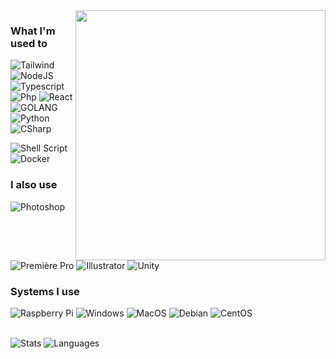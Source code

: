 <div id="header" align="center">
  <img align="right" height=400px src="https://media3.giphy.com/media/v1.Y2lkPTc5MGI3NjExendiNTZzNmIzMXc5c2h2ZHdteTNhZWdvZ20wOTZyN3B1bjlscnF5aCZlcD12MV9pbnRlcm5hbF9naWZfYnlfaWQmY3Q9cw/BiiOx7LG3KcahTIT4z/source.gif"/>
</div>

### What I'm used to
![Tailwind](https://img.shields.io/badge/Tailwind_CSS-38B2AC?style=for-the-badge&logo=tailwind-css&logoColor=white) <br>
![NodeJS](https://img.shields.io/badge/-NodeJS-339933?logo=Node.js&logoColor=white&style=for-the-badge)
![Typescript](https://img.shields.io/badge/TypeScript-007ACC?style=for-the-badge&logo=typescript&logoColor=white)
![Php](https://img.shields.io/badge/PHP-777BB4?style=for-the-badge&logo=php&logoColor=white)
![React](https://img.shields.io/badge/React-20232A?style=for-the-badge&logo=react&logoColor=61DAFB)
![GOLANG](https://img.shields.io/badge/-GOLANG-4285F4?logo=GO&logoColor=white&style=for-the-badge)
![Python](https://img.shields.io/badge/-Python-3776AB?logo=Python&logoColor=white&style=for-the-badge)
![CSharp](https://img.shields.io/badge/C%23-239120?style=for-the-badge&logo=c-sharp&logoColor=white)

![Shell Script](https://img.shields.io/badge/Shell_Script-121011?style=for-the-badge&logo=gnu-bash&logoColor=white)
![Docker](https://img.shields.io/badge/-Docker-black?style=for-the-badge&logo=docker)

### I also use

![Photoshop](https://aleen42.github.io/badges/src/photoshop.svg)
![Première Pro](https://aleen42.github.io/badges/src/premiere.svg)
![Illustrator](https://aleen42.github.io/badges/src/illustrator.svg)
![Unity](https://img.shields.io/badge/Unity-100000?style=for-the-badge&logo=unity&logoColor=white)
 <br>
 
### Systems I use

![Raspberry Pi](https://img.shields.io/badge/-Raspberry%20Pi-C51A4A?style=for-the-badge&logo=Raspberry-Pi)
![Windows](https://img.shields.io/badge/-Windows-0078D6?logo=Windows&logoColor=white&style=for-the-badge)
![MacOS](https://img.shields.io/badge/-MacOS-00AF9C?logo=Apple&logoColor=white&style=for-the-badge)
![Debian](https://img.shields.io/badge/-Debian-A81D33?logo=Debian&logoColor=white&style=for-the-badge)
![CentOS](https://img.shields.io/badge/-CentOS-262577?logo=CentOS&logoColor=white&style=for-the-badge)<br> <br>


![Stats](https://github-readme-stats.vercel.app/api?username=ogb4n&theme=blue-green)  ![Languages](https://github-readme-stats.vercel.app/api/top-langs/?username=ogb4n&theme=blue-green)
